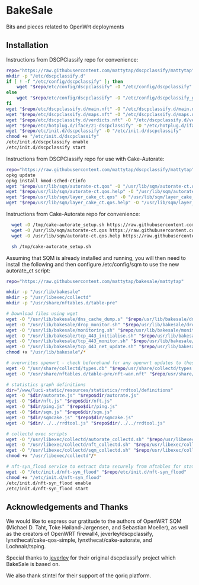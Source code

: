 # BakeSale

Bits and pieces related to OpenWrt deployments

## Installation

Instructions from DSCPClassify repo for convenience:

```bash
repo="https://raw.githubusercontent.com/mattytap/dscpclassify/mattytap"
mkdir -p "/etc/dscpclassify.d"
if [ ! -f "/etc/config/dscpclassify" ]; then
    wget "$repo/etc/config/dscpclassify" -O "/etc/config/dscpclassify"
else
    wget "$repo/etc/config/dscpclassify" -O "/etc/config/dscpclassify_git"
fi
wget "$repo/etc/dscpclassify.d/main.nft" -O "/etc/dscpclassify.d/main.nft"
wget "$repo/etc/dscpclassify.d/maps.nft" -O "/etc/dscpclassify.d/maps.nft"
wget "$repo/etc/dscpclassify.d/verdicts.nft" -O "/etc/dscpclassify.d/verdicts.nft"
wget "$repo/etc/hotplug.d/iface/21-dscpclassify" -O "/etc/hotplug.d/iface/21-dscpclassify"
wget "$repo/etc/init.d/dscpclassify" -O "/etc/init.d/dscpclassify"
chmod +x "/etc/init.d/dscpclassify"
/etc/init.d/dscpclassify enable
/etc/init.d/dscpclassify start
```

Instructions from DSCPClassify repo for use with Cake-Autorate:

```bash
repo="https://raw.githubusercontent.com/mattytap/dscpclassify/mattytap"
opkg update
opkg install kmod-sched-ctinfo
wget "$repo/usr/lib/sqm/autorate-ct.qos" -O "/usr/lib/sqm/autorate-ct.qos"
wget "$repo/usr/lib/sqm/autorate-ct.qos.help" -O "/usr/lib/sqm/autorate-ct.qos.help"
wget "$repo/usr/lib/sqm/layer_cake_ct.qos" -O "/usr/lib/sqm/layer_cake_ct.qos"
wget "$repo/usr/lib/sqm/layer_cake_ct.qos.help" -O "/usr/lib/sqm/layer_cake_ct.qos.help"

```

Instructions from Cake-Autorate repo for convenience:

```bash
  wget -O /tmp/cake-autorate_setup.sh https://raw.githubusercontent.com/mattytap/cake-autorate/mattytap/setup.sh
  wget -O /usr/lib/sqm/autorate-ct.qos https://raw.githubusercontent.com/mattytap/dscpclassify/mattytap/usr/lib/sqm/autorate-ct.qos
  wget -O /usr/lib/sqm/autorate-ct.qos.help https://raw.githubusercontent.com/mattytap/dscpclassify/mattytap/usr/lib/sqm/autorate-ct.qos.help

  sh /tmp/cake-autorate_setup.sh

```

Assuming that SQM is already installed and running, you will then need to install the following and then configure /etc/config/sqm to use the new autorate_ct script:

```bash
repo="https://raw.githubusercontent.com/mattytap/bakesale/mattytap"

mkdir -p "/usr/lib/bakesale"
mkdir -p "/usr/libexec/collectd"
mkdir -p "/usr/share/nftables.d/table-pre"

# Download files using wget
wget -O "/usr/lib/bakesale/dns_cache_dump.s" "$repo/usr/lib/bakesale/dns_cache_dump.sh"
wget -O "/usr/lib/bakesale/drop_monitor.sh" "$repo/usr/lib/bakesale/drop_monitor.sh"
wget -O "/usr/lib/bakesale/monitoring.sh" "$repo/usr/lib/bakesale/monitoring.sh"
wget -O "/usr/lib/bakesale/tcp_443_initialise.sh" "$repo/usr/lib/bakesale/tcp_443_initialise.sh"
wget -O "/usr/lib/bakesale/tcp_443_monitor.sh" "$repo/usr/lib/bakesale/tcp_443_monitor.sh"
wget -O "/usr/lib/bakesale/tcp_443_net_update.sh" "$repo/usr/lib/bakesale/tcp_443_net_update.sh"
chmod +x "/usr/lib/bakesale"/*

# overwrites openwrt - check beforehand for any openwrt updates to these files
wget -O "/usr/share/collectd/types.db" "$repo/usr/share/collectd/types.db"
wget -O "/usr/share/nftables.d/table-pre/nft-wan.nft" "$repo/usr/share/nftables.d/table-pre/nft-wan.nft"

# statistics graph definitions
dir="/www/luci-static/resources/statistics/rrdtool/definitions"
wget -O "$dir/autorate.js" "$repo$dir/autorate.js"
wget -O "$dir/nft.js" "$repo$dir/nft.js"
wget -O "$dir/ping.js" "$repo$dir/ping.js"
wget -O "$dir/sqm.js" "$repo$dir/sqm.js"
wget -O "$dir/sqmcake.js" "$repo$dir/sqmcake.js"
wget -O "$dir/../../rrdtool.js" "$repo$dir/../../rrdtool.js"

# collectd exec scripts
wget -O "/usr/libexec/collectd/autorate_collectd.sh" "$repo/usr/libexec/collectd/autorate_collectd.sh"
wget -O "/usr/libexec/collectd/nft_collectd.sh" "$repo/usr/libexec/collectd/nft_collectd.sh"
wget -O "/usr/libexec/collectd/sqm_collectd.sh" "$repo/usr/libexec/collectd/sqm_collectd.sh"
chmod +x "/usr/libexec/collectd"/*

# nft-syn_flood service to extract data securely from nftables for statistics
wget -O "/etc/init.d/nft-syn_flood" "$repo/etc/init.d/nft-syn_flood"
chmod +x "/etc/init.d/nft-syn_flood"
/etc/init.d/nft-syn_flood enable
/etc/init.d/nft-syn_flood start

```

## Acknowledgements and Thanks

We would like to express our gratitude to the authors of OpenWRT SQM (Michael D. Taht, Toke Høiland-Jørgensen, and Sebastian Moeller), as well as the creators of OpenWRT firewall4, jeverley/dscpclassify, lynxthecat/cake-qos-simple, lynxthecat/cake-autorate, and Lochnair/tsping.

Special thanks to [jeverley](https://github.com/jeverley) for their original dscpclassify project which BakeSale is based on.

We also thank stintel for their support of the qoriq platform.
